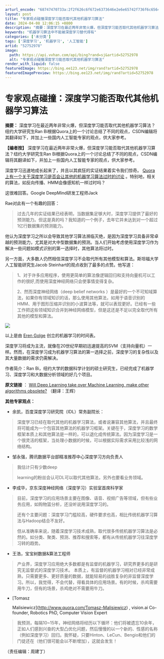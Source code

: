 ```yaml
---
arturl_encode: "68747470733a:2f2f626c6f672e6373646e2e6e65742f736f6c656461647a7a:2f61727469636c652f64657461696c732f3532373532393738"
layout: post
title: "专家观点碰撞深度学习能否取代其他机器学习算法"
date: 2024-04-08 12:06:15 +0800
description: "摘要：深度学习在最近两年非常火爆，但深度学习能否取代其他机器学习算法？纽约大学研究生Ran Bi根据"
keywords: "机器学习算法中不能被深度学习替代得有"
categories: ['未分类']
tags: ['深度学习', '机器学习', '人工智能']
artid: "52752978"
image:
  path: https://api.vvhan.com/api/bing?rand=sj&artid=52752978
  alt: "专家观点碰撞深度学习能否取代其他机器学习算法"
render_with_liquid: false
featuredImage: https://bing.ee123.net/img/rand?artid=52752978
featuredImagePreview: https://bing.ee123.net/img/rand?artid=52752978
---
```


# 专家观点碰撞：深度学习能否取代其他机器学习算法

**摘要：**
深度学习在最近两年非常火爆，但深度学习能否取代其他机器学习算法？纽约大学研究生Ran Bi根据Quora上的一个讨论总结了不同的观点，CSDN编辑将其翻译如下，并加上一些国内人工智能专家的观点，供大家参考。

**【编者按】**
深度学习在最近两年非常火爆，但深度学习能否取代其他机器学习算法？纽约大学研究生Ran Bi根据Quora上的一个讨论总结了不同的观点，CSDN编辑将其翻译如下，并加上一些国内人工智能专家的观点，供大家参考。

深度学习迅速地成长起来了，并且以其疯狂的实证结果着实令我们惊奇。
[Quora上有一个关于深度学习是否会让其他的机器学习算法过时的讨论](http://www.quora.com/Will-deep-learning-make-other-Machine-Learning-algorithms-obsolete)
。特别地，相关的算法，如反向传播、HMM会像感知机一样过时吗？

这很难回答。Google DeepMind研发工程师Jack
  
Rae对此有一个有趣的回答：

> 过去几年的实证结果已经表明，当数据集足够大时，深度学习提供了最好的预测能力。但这是真的吗？我知道的一个例子，去年它并未达到对一个超过1亿行数据集的预测能力。

他认为深度学习之所以会导致其他学习算法濒临灭绝，是因为深度学习具备非常卓越的预测能力，尤其是对大中型数据集的预测。当人们开始考虑使用深度学习作为解决一些问题如模式识别的第一选择时，其他算法将过时。

另一方面，大多数人仍然相信深度学习不会取代所有其他模型和算法。斯坦福大学人工智能研究生Jacob Steinhart的观点收到了最多的点赞。他写道：

> 1、对于许多应用程序，使用更简单的算法像逻辑回归和支持向量机可以工作的很好,而使用深度神经网络只会使事情变得复杂。
>   
> 2、然而深度神经网络（deep belief networks ）是最好的一个不可知域算法，如果你有领域知识的话，那么使用其他算法，如用于语音识别的HMM、用于图形压缩并识别的小波算法等，就可以表现更好。已经有一些工作把这些领域知识合并到神经网络模型，但是这还是不足以完全取代所有其他的模型和算法。

![](http://img.ptcms.csdn.net/article/201505/15/5555bfb102d8e_middle.jpg?_=24540)

以上是由
[Eren Golge](http://www.erogol.com/brief-history-machine-learning/)
创立的机器学习的时间表。

深度学习将成为主流，就像在20世纪早期初迅速提高的SVM（支持向量机）一样。然而，在深度学习成为机器学习算法的第一选择之前，深度学习的复杂性以及其大量数据的需求仍需解决。

作者简介：Ran Bi，纽约大学的数据科学计划的硕士研究生，已经完成了机器学习、深度学习和大数据分析领域的好几个项目。

**原文链接**
：
[Will Deep Learning take over Machine Learning, make other algorithms obsolete?](http://www.kdnuggets.com/2014/10/deep-learning-make-machine-learning-algorithms-obsolete.html)
（翻译：王辉）

**其他专家观点：**

* 余凯，百度深度学习研究院（IDL）常务副院长：

> 深度学习已经在取代其他的机器学习算法，或者说兼容其他算法，并且最终将可能成为一个包容其他算法的机器学习框架。关键在于，深度学习的数学框架本质上和其他算法是一样的，可以退化成传统算法。因为深度学习是一个很灵活的框架，当处理小数据的时候，可以根据实际需求采用比较浅的网络结构。

* 邹永强，腾讯数据平台部精准推荐中心深度学习方向负责人

> 我估计只有少数deep
>   
> learning的粉丝会认可DL可以取代其他算法，另外也要看业务领域。

* 李成华，京东深度神经网络（深度学习）实验室首席科学家

> 目前，深度学习的应用场景主要在图像、语音、视频广告等领域，但有些业务应用，如购物篮分析，还没听说用深度学习的。
>   
> 还有个主要问题：深度学习门槛较高，硬件要求也高，相比传统机器学习算法与Hadoop结合不友好。
>   
> 但从准确率来说，随着深度学习技术成熟，取代很多传统机器学习算法是必然的。如分类、聚类、预测、推荐和搜索等，都有从传统机器学习往深度学习转的趋势。

* 王浩，宝宝树数据&算法工程师

> 产业界，深度学习应用绝大多数都是有监督的机器学习，研究界更多的是研究无监督式的深度学习技术。 本质上，有监督的机器学习相对已经非常成熟，只需要更多、更好质量的数据，就能轻易的战胜复杂的非监督深度学习。所以，我觉得，不会代替，得看具体的应用场景。有的时候，杀鸡需要用牛刀，但有的场景，杀鸡绝对不需要用牛刀。

* [Tomasz
    
  Malisiewicz](http://www.quora.com/Tomasz-Malisiewicz)
  , vision.ai Co-founder, Robotics PhD, Computer Vision Expert

> 我预测，每隔10~15年，神经网络将经历以下循环：他们将被遗忘10余年，正如人们感到兴奋的大型凸优化问题，然后慢慢的以一个新的、性感的名称（例如深度学习）回归。我怀疑，只要Hinton、LeCun、Bengio和他们的门徒还在（他们很可能会以不断增加），这就会发生！

（责任编辑：周建丁）